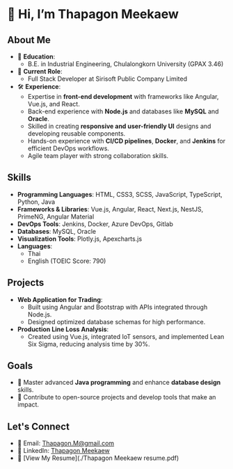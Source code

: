 # 👋 Hi, I’m Thapagon Meekaew  

## About Me  
- 🌟 **Education**:  
  - B.E. in Industrial Engineering, Chulalongkorn University (GPAX 3.46)  
- 💼 **Current Role**:  
  - Full Stack Developer at Sirisoft Public Company Limited  
- 🛠️ **Experience**:  
  - Expertise in **front-end development** with frameworks like Angular, Vue.js, and React.  
  - Back-end experience with **Node.js** and databases like **MySQL** and **Oracle**.  
  - Skilled in creating **responsive and user-friendly UI** designs and developing reusable components.  
  - Hands-on experience with **CI/CD pipelines**, **Docker**, and **Jenkins** for efficient DevOps workflows.  
  - Agile team player with strong collaboration skills.  

## Skills  
- **Programming Languages**: HTML, CSS3, SCSS, JavaScript, TypeScript, Python, Java  
- **Frameworks & Libraries**: Vue.js, Angular, React, Next.js, NestJS, PrimeNG, Angular Material  
- **DevOps Tools**: Jenkins, Docker, Azure DevOps, Gitlab  
- **Databases**: MySQL, Oracle  
- **Visualization Tools**: Plotly.js, Apexcharts.js  
- **Languages**:  
  - Thai  
  - English (TOEIC Score: 790)  

## Projects  
- **Web Application for Trading**:  
  - Built using Angular and Bootstrap with APIs integrated through Node.js.  
  - Designed optimized database schemas for high performance.  
- **Production Line Loss Analysis**:  
  - Created using Vue.js, integrated IoT sensors, and implemented Lean Six Sigma, reducing analysis time by 30%.  

## Goals  
- 🚀 Master advanced **Java programming** and enhance **database design** skills.  
- 🌟 Contribute to open-source projects and develop tools that make an impact.  

## Let's Connect  
- 📧 Email: [Thapagon.M@gmail.com](mailto:Thapagon.M@gmail.com)  
- 💼 LinkedIn: [Thapagon Meekaew](https://www.linkedin.com/in/thapagon-meekaew/)  
- 📄 [View My Resume](./Thapagon Meekaew resume.pdf)  
